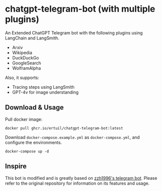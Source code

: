 # chatgpt-telegram-bot (with multiple plugins)

An Extended ChatGPT Telegram bot with the following plugins using LangChain and LangSmith.
* Arxiv
* Wikipedia
* DuckDuckGo
* GoogleSearch
* WolframAlpha

Also, it supports:
* Tracing steps using LangSmith
* GPT-4v for image understanding

## Download & Usage

Pull docker image:

```
docker pull ghcr.io/ertuil/chatgpt-telegram-bot:latest
```

Download `docker-compose.example.yml` as `docker-compose.yml`, and configure the environments.

```
docker-compose up -d
```



## Inspire

This bot is modified and is greatly based on [zzh1996's telegram bot](https://github.com/zzh1996/chatgpt-telegram-bot). Please refer to the original repository for information on its features and usage.